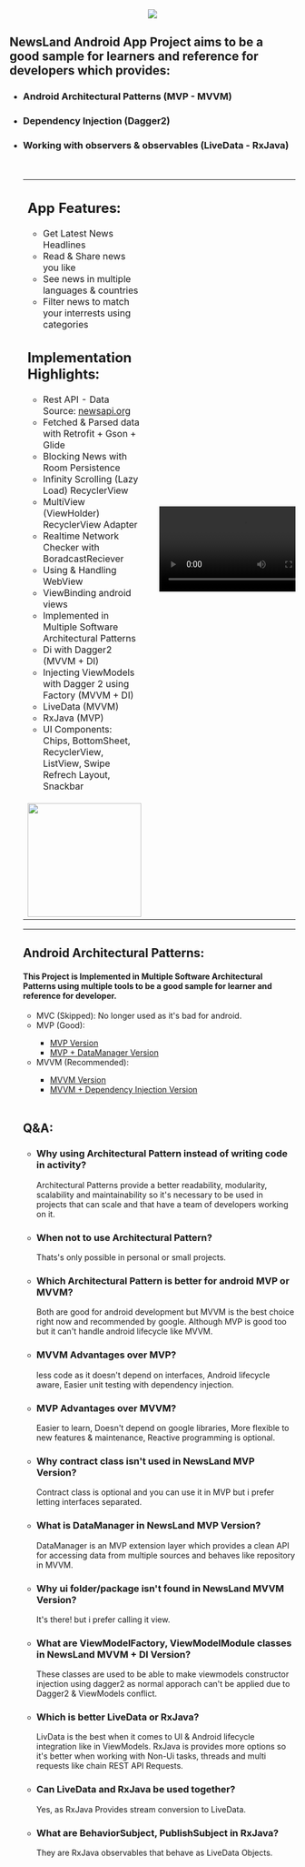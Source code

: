 <div align="center">
<img src="https://user-images.githubusercontent.com/63168118/157975455-9c5499e2-10ef-4ceb-ab7a-cde268aff15d.png" />
</div>

<h2>NewsLand Android App Project aims to be a good sample for learners and reference for developers which provides:</h2>
<ul>
<li>
<h3>Android Architectural Patterns (MVP - MVVM)</h3>
</li>
<li>
<h3>Dependency Injection (Dagger2)</h3>
</li>
<li>
<h3>Working with observers & observables (LiveData - RxJava)</h3>
</li>
        
</br>

<div align="center">
<table>
<tr>
<td width="auto">
        
<h2>App Features:</h2>
<ul>
<li>Get Latest News Headlines</li>
<li>Read & Share news you like</li>
<li>See news in multiple languages & countries</li>
<li>Filter news to match your interrests using categories</li>
</ul>

<h2>Implementation Highlights:</h2>
<ul>
  <li>Rest API - Data Source: <a href="https://newsapi.org/">newsapi.org</a></li>
  <li>Fetched & Parsed data with Retrofit + Gson + Glide</li>
  <li>Blocking News with Room Persistence</li>
  <li>Infinity Scrolling (Lazy Load) RecyclerView</li>
  <li>MultiView (ViewHolder) RecyclerView Adapter</li>
  <li>Realtime Network Checker with BoradcastReciever</li>
  <li>Using & Handling WebView</li>
  <li>ViewBinding android views</li>
  <li>Implemented in Multiple Software Architectural Patterns</li>
  <li>Di with Dagger2 (MVVM + DI)</li>
  <li>Injecting ViewModels with Dagger 2 using Factory (MVVM + DI)</li>
  <li>LiveData (MVVM)</li>
  <li>RxJava (MVP)</li>
  <li>UI Components:<br>Chips, BottomSheet, RecyclerView, ListView, Swipe Refrech Layout, Snackbar</li>
</ul>
        <br>
      <div align="center">
  <a href="https://dl.dropbox.com/s/gplvvy50sfu3fpl/NewsLand.apk">
    <img width="200px" src="https://user-images.githubusercontent.com/63168118/157979139-36dbcfe4-c82d-43b9-85d3-0e45eeba05d9.png"/>
  </a>
  </div>    
<td>
        
<td width="40%">
<div align="center"><video src="https://user-images.githubusercontent.com/63168118/158020353-eef7cc82-b5bb-4d77-bf26-16182b56f190.mp4"></div>
</td>
        
</tr>
</table>
</div>

<hr>

<h2>Android Architectural Patterns:</h2>
<h4>This Project is Implemented in Multiple Software Architectural Patterns using multiple tools to be a good sample for learner and reference for developer.</h4>
<ul>
<li>MVC (Skipped): No longer used as it's bad for android.</li>
<li>MVP (Good):</li>
  <ul>
    <li><a href="https://github.com/amrk000/NewsLand-MVP-MVVM-Android-Project/tree/master/NewsLand%20MVP">MVP Version</a></li>
    <li><a href="https://github.com/amrk000/NewsLand-MVP-MVVM-Android-Project/tree/master/NewsLand%20MVP%20%2B%20DataManager">MVP + DataManager Version</a></li>
  </ul>
  <li>MVVM (Recommended):</li>
  <ul>
    <li><a href="https://github.com/amrk000/NewsLand-MVP-MVVM-Android-Project/tree/master/NewsLand%20MVVM">MVVM Version</a></li>
    <li><a href="https://github.com/amrk000/NewsLand-MVP-MVVM-Android-Project/tree/master/NewsLand%20MVVM%20%2B%20Dependency%20Injection">MVVM + Dependency Injection Version</a></li>
  </ul>
</ul>

</br>
<h2>Q&A:</h2>
<ul>
        
  <li>
  <h3>Why using Architectural Pattern instead of writing code in activity?</h3>
  <p>Architectural Patterns provide a better readability, modularity, scalability and maintainability so it's necessary to be used in projects that can scale and that have a team of developers working on it.<p>
  </li>
   
  <li>
  <h3>When not to use Architectural Pattern?</h3>
  <p>Thats's only possible in personal or small projects.<p>
  </li>
          
  <li>
  <h3>Which Architectural Pattern is better for android MVP or MVVM?</h3>
  <p>Both are good for android development but MVVM is the best choice right now and recommended by google. Although MVP is good too but it can't handle android lifecycle like MVVM.<p>
  </li>
          
  <li>
  <h3>MVVM Advantages over MVP?</h3>
  <p>less code as it doesn't depend on interfaces, Android lifecycle aware, Easier unit testing with dependency injection.<p>
  </li>
  
  <li>
  <h3>MVP Advantages over MVVM?</h3>
  <p>Easier to learn, Doesn't depend on google libraries, More flexible to new features & maintenance, Reactive programming is optional.<p>
  </li>
  
  <li>
  <h3>Why contract class isn't used in NewsLand MVP Version?</h3>
  <p>Contract class is optional and you can use it in MVP but i prefer letting interfaces separated.<p>
  </li>
  
  <li>
  <h3>What is DataManager in NewsLand MVP Version?</h3>
  <p>DataManager is an MVP extension layer which provides a clean API for accessing data from multiple sources and behaves like repository in MVVM.<p>
  </li>
   
  <li>
  <h3>Why ui folder/package isn't found in NewsLand MVVM Version?</h3>
  <p>It's there! but i prefer calling it view.<p>
  </li>
   
  <li>
  <h3>What are ViewModelFactory, ViewModelModule classes in NewsLand MVVM + DI Version?</h3>
  <p>These classes are used to be able to make viewmodels constructor injection using dagger2 as normal apporach can't be applied due to Dagger2 & ViewModels conflict.<p>
  </li>
  
  <li>
  <h3>Which is better LiveData or RxJava?</h3>
  <p>LivData is the best when it comes to UI & Android lifecycle integration like in ViewModels. RxJava is provides more options so it's better when working with Non-Ui tasks, threads and multi requests like chain REST API Requests.<p>
  </li>
        
  <li>
  <h3>Can LiveData and RxJava be used together?</h3>
  <p>Yes, as RxJava Provides stream conversion to LiveData.<p>
  </li>
        
  <li>
  <h3>What are BehaviorSubject, PublishSubject in RxJava?</h3>
  <p>They are RxJava observables that behave as LiveData Objects.<p>
  </li>
</ul>
